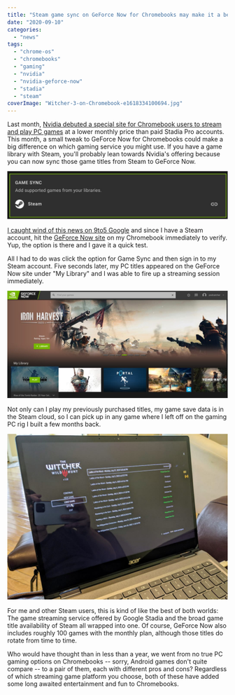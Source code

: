 ```yaml
---
title: "Steam game sync on GeForce Now for Chromebooks may make it a better option than Stadia"
date: "2020-09-10"
categories: 
  - "news"
tags: 
  - "chrome-os"
  - "chromebooks"
  - "gaming"
  - "nvidia"
  - "nvidia-geforce-now"
  - "stadia"
  - "steam"
coverImage: "Witcher-3-on-Chromebook-e1618334100694.jpg"
---
```


Last month, [Nvidia debuted a special site for Chromebook users to stream and play PC games](https://www.aboutchromebooks.com/news/stadia-vs-geforce-now-chromebook-launch/) at a lower monthly price than paid Stadia Pro accounts. This month, a small tweak to GeForce Now for Chromebooks could make a big difference on which gaming service you might use. If you have a game library with Steam, you'll probably lean towards Nvidia's offering because you can now sync those game titles from Steam to GeForce Now.

![](images/Steam-Sync-1024x221.jpg)

[I caught wind of this news on 9to5 Google](https://9to5google.com/2020/09/10/geforce-now-chromebook-steam-sync/) and since I have a Steam account, hit the [GeForce Now site](https://play.geforcenow.com/) on my Chromebook immediately to verify. Yup, the option is there and I gave it a quick test.

All I had to do was click the option for Game Sync and then sign in to my Steam account. Five seconds later, my PC titles appeared on the GeForce Now site under "My Library" and I was able to fire up a streaming session immediately.

![](images/Steam-game-sync-on-GeForce-Now-for-Chromebook-1024x498.jpg)

Not only can I play my previously purchased titles, my game save data is in the Steam cloud, so I can pick up in any game where I left off on the gaming PC rig I built a few months back.

![](images/Steam-game-save-data-on-Chromebook-1024x768.jpg)

For me and other Steam users, this is kind of like the best of both worlds: The game streaming service offered by Google Stadia and the broad game title availability of Steam all wrapped into one. Of course, GeForce Now also includes roughly 100 games with the monthly plan, although those titles do rotate from time to time.

Who would have thought than in less than a year, we went from no true PC gaming options on Chromebooks -- sorry, Android games don't quite compare -- to a pair of them, each with different pros and cons? Regardless of which streaming game platform you choose, both of these have added some long awaited entertainment and fun to Chromebooks.
